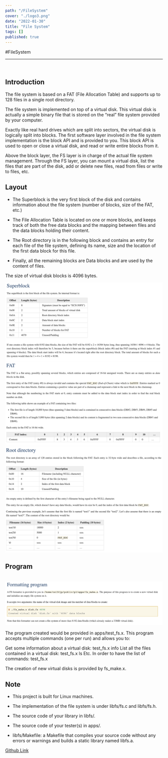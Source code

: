 ```yaml
---
path: "/FileSystem"
cover: "./logo3.png"
date: "2022-01-30"
title: "File System"
tags: []
published: true
---
```



#FileSystem
<hr>

<br>

## Introduction

The file system is based on a FAT (File Allocation Table) and supports up to 128 files in a single root directory.

The file system is implemented on top of a virtual disk. This virtual disk is actually a simple binary file that is stored on the “real” file system provided by your computer.

Exactly like real hard drives which are split into sectors, the virtual disk is logically split into blocks. The first software layer involved in the file system implementation is the block API and is provided to you. This block API is used to open or close a virtual disk, and read or write entire blocks from it.

Above the block layer, the FS layer is in charge of the actual file system management. Through the FS layer, you can mount a virtual disk, list the files that are part of the disk, add or delete new files, read from files or write to files, etc.

## Layout

- The Superblock is the very first block of the disk and contains information about the file system (number of blocks, size of the FAT, etc.)

- The File Allocation Table is located on one or more blocks, and keeps track of both the free data blocks and the mapping between files and the data blocks holding their content.

- The Root directory is in the following block and contains an entry for each file of the file system, defining its name, size and the location of the first data block for this file.

- Finally, all the remaining blocks are Data blocks and are used by the content of files.

The size of virtual disk blocks is 4096 bytes.
<br>


<img src="./superblock.png">
<br>

<img src="./FAT.png">
<br>

<img src="./rootDir.png">


## Program

<br>

<img src="./format.png">

The program created would be provided in apps/test_fs.x. This program accepts multiple commands (one per run) and allows you to:

Get some information about a virtual disk: test_fs.x info
<diskname>
List all the files contained in a virtual disk: test_fs.x ls
<diskname>
Etc.
In order to have the list of commands: test_fs.x

The creation of new virtual disks is provided by fs_make.x.


## Note

- This project is built for Linux machines.

- The implementation of the file system is under libfs/fs.c and libfs/fs.h.

- The source code of your library in libfs/.

- The source code of your tester(s) in apps/.

- libfs/Makefile: a Makefile that compiles your source code without any errors or warnings and builds a static library named libfs.a.

<a href="https://github.com/rayngan999/FAT-File-System
"> Github Link </a>

